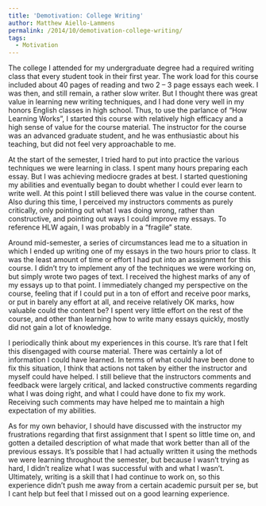 ```yaml
---
title: 'Demotivation: College Writing'
author: Matthew Aiello-Lammens
permalink: /2014/10/demotivation-college-writing/
tags:
  - Motivation
---
```

The college I attended for my undergraduate degree had a required writing class that every student took in their first year. The work load for this course included about 40 pages of reading and two 2 &#8211; 3 page essays each week. I was then, and still remain, a rather slow writer. But I thought there was great value in learning new writing techniques, and I had done very well in my honors English classes in high school. Thus, to use the parlance of &#8220;How Learning Works&#8221;, I started this course with relatively high efficacy and a high sense of value for the course material. The instructor for the course was an advanced graduate student, and he was enthusiastic about his teaching, but did not feel very approachable to me.

At the start of the semester, I tried hard to put into practice the various techniques we were learning in class. I spent many hours preparing each essay. But I was achieving mediocre grades at best. I started questioning my abilities and eventually began to doubt whether I could ever learn to write well. At this point I still believed there was value in the course content. Also during this time, I perceived my instructors comments as purely critically, only pointing out what I was doing wrong, rather than constructive, and pointing out ways I could improve my essays. To reference HLW again, I was probably in a &#8220;fragile&#8221; state.

Around mid-semester, a series of circumstances lead me to a situation in which I ended up writing one of my essays in the two hours prior to class. It was the least amount of time or effort I had put into an assignment for this course. I didn&#8217;t try to implement any of the techniques we were working on, but simply wrote two pages of text. I received the highest marks of any of my essays up to that point. I immediately changed my perspective on the course, feeling that if I could put in a ton of effort and receive poor marks, or put in barely any effort at all, and receive relatively OK marks, how valuable could the content be? I spent very little effort on the rest of the course, and other than learning how to write many essays quickly, mostly did not gain a lot of knowledge.

I periodically think about my experiences in this course. It&#8217;s rare that I felt this disengaged with course material. There was certainly a lot of information I could have learned. In terms of what could have been done to fix this situation, I think that actions not taken by either the instructor and myself could have helped. I still believe that the instructors comments and feedback were largely critical, and lacked constructive comments regarding what I was doing right, and what I could have done to fix my work. Receiving such comments may have helped me to maintain a high expectation of my abilities.

As for my own behavior, I should have discussed with the instructor my frustrations regarding that first assignment that I spent so little time on, and gotten a detailed description of what made that work better than all of the previous essays. It&#8217;s possible that I had actually written it using the methods we were learning throughout the semester, but because I wasn&#8217;t trying as hard, I didn&#8217;t realize what I was successful with and what I wasn&#8217;t. Ultimately, writing is a skill that I had continue to work on, so this experience didn&#8217;t push me away from a certain academic pursuit per se, but I cant help but feel that I missed out on a good learning experience.
